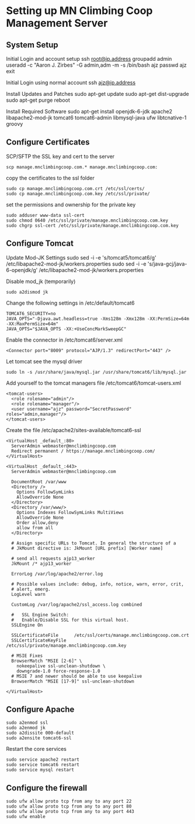 Setting up MN Climbing Coop Management Server
=============================================

System Setup
------------

Initial Login and account setup
	ssh root@ip.address
	groupadd admin
	useradd -c "Aaron J. Zirbes" -G admin,adm -m -s /bin/bash ajz
	passwd ajz
	exit

Initial Login using normal account
	ssh ajz@ip.address

Install Updates and Patches
	sudo apt-get update
	sudo apt-get dist-upgrade
	sudo apt-get purge
	reboot

Install Required Software
	sudo apt-get install openjdk-6-jdk apache2 libapache2-mod-jk tomcat6 tomcat6-admin libmysql-java ufw libtcnative-1 groovy

Configure Certificates
----------------------

SCP/SFTP the SSL key and cert to the server

	scp manage.mnclimbingcoop.com.* manage.mnclimbingcoop.com:

copy the certificates to the ssl folder

	sudo cp manage.mnclimbingcoop.com.crt /etc/ssl/certs/
	sudo cp manage.mnclimbingcoop.com.key /etc/ssl/private/

set the permissions and ownership for the private key

	sudo adduser www-data ssl-cert
	sudo chmod 0640 /etc/ssl/private/manage.mnclimbingcoop.com.key
	sudo chgrp ssl-cert /etc/ssl/private/manage.mnclimbingcoop.com.key

Configure Tomcat
----------------

Update Mod-JK Settings
	sudo sed -i -e 's/tomcat5/tomcat6/g' /etc/libapache2-mod-jk/workers.properties
	sudo sed -i -e 's/java-gcj/java-6-openjdk/g' /etc/libapache2-mod-jk/workers.properties

Disable mod_jk (temporarily)

	sudo a2dismod jk

Change the following settings in /etc/default/tomcat6

	TOMCAT6_SECURITY=no
	JAVA_OPTS="-Djava.awt.headless=true -Xms128m -Xmx128m -XX:PermSize=64m -XX:MaxPermSize=64m"
	JAVA_OPTS="$JAVA_OPTS -XX:+UseConcMarkSweepGC"

Enable the connector in /etc/tomcat6/server.xml

	<Connector port="8009" protocol="AJP/1.3" redirectPort="443" />

Let tomcat see the mysql driver

	sudo ln -s /usr/share/java/mysql.jar /usr/share/tomcat6/lib/mysql.jar

Add yourself to the tomcat managers file /etc/tomcat6/tomcat-users.xml

	<tomcat-users>
	  <role rolename="admin"/>
	  <role rolename="manager"/>
	  <user username="ajz" password="SecretPassword" roles="admin,manager"/>
	</tomcat-users>

Create the file /etc/apache2/sites-available/tomcat6-ssl

	<VirtualHost _default_:80>
	  ServerAdmin webmaster@mnclimbingcoop.com
	  Redirect permanent / https://manage.mnclimbingcoop.com/
	</VirtualHost>

	<VirtualHost _default_:443>
	  ServerAdmin webmaster@mnclimbingcoop.com

	  DocumentRoot /var/www
	  <Directory />
		Options FollowSymLinks
		AllowOverride None
	  </Directory>
	  <Directory /var/www/>
		Options Indexes FollowSymLinks MultiViews
		AllowOverride None
		Order allow,deny
		allow from all
	  </Directory>

	  # Assign specific URLs to Tomcat. In general the structure of a 
	  # JkMount directive is: JkMount [URL prefix] [Worker name]

	  # send all requests ajp13_worker
	  JkMount /* ajp13_worker

	  ErrorLog /var/log/apache2/error.log

	  # Possible values include: debug, info, notice, warn, error, crit,
	  # alert, emerg.
	  LogLevel warn

	  CustomLog /var/log/apache2/ssl_access.log combined

	  #   SSL Engine Switch:
	  #   Enable/Disable SSL for this virtual host.
	  SSLEngine On

	  SSLCertificateFile      /etc/ssl/certs/manage.mnclimbingcoop.com.crt
	  SSLCertificateKeyFile   /etc/ssl/private/manage.mnclimbingcoop.com.key

	  # MSIE Fixes
	  BrowserMatch "MSIE [2-6]" \
		nokeepalive ssl-unclean-shutdown \
		downgrade-1.0 force-response-1.0
	  # MSIE 7 and newer should be able to use keepalive
	  BrowserMatch "MSIE [17-9]" ssl-unclean-shutdown

	</VirtualHost>

Configure Apache
----------------

	sudo a2enmod ssl
	sudo a2enmod jk
	sudo a2dissite 000-default
	sudo a2ensite tomcat6-ssl

Restart the core services

	sudo service apache2 restart
	sudo service tomcat6 restart
	sudo service mysql restart

Configure the firewall
----------------------

	sudo ufw allow proto tcp from any to any port 22
	sudo ufw allow proto tcp from any to any port 80
	sudo ufw allow proto tcp from any to any port 443
	sudo ufw enable


